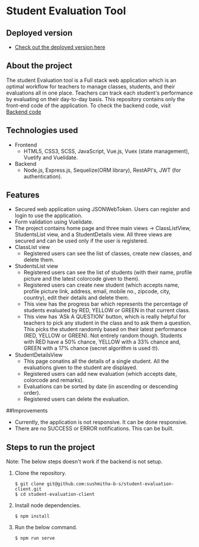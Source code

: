 # Student Evaluation Tool

## Deployed version
- [Check out the deployed version here](https://student-evaluation-tool.netlify.app)

## About the project

The student Evaluation tool is a Full stack web application which is an optimal workflow for teachers to manage classes, students, and their evaluations all in one place. Teachers can track each student's performance by evaluating on their day-to-day basis. This repository contains only the front-end code of the application. To check the backend code, visit [Backend code](https://github.com/sushmitha-b-s/student-evaluation-server)

## Technologies used

- Frontend
  - HTML5, CSS3, SCSS, JavaScript, Vue.js, Vuex (state management), Vuetify and Vuelidate.
- Backend
  - Node.js, Express.js, Sequelize(ORM library), RestAPI's, JWT (for authentication).

## Features
- Secured web application using JSONWebToken. Users can register and login to use the application.
- Form validation using Vuelidate.
- The project contains home page and three main views -> ClassListView, StudentsList view, and a StudentDetails view. All three views are secured and can be used only if the user is registered.
- ClassList view
  - Registered users can see the list of classes, create new classes, and delete them.
- StudentsList view
  - Registered users can see the list of students (with their name, profile picture and the latest  colorcode given to them).
  - Registered users can create new student (which accepts name, profile picture link, address, email, mobile no., zipcode, city, country), edit their details and delete them.
  - This view has the progress bar which represents the percentage of students evaluated by RED,  YELLOW or GREEN in that current class.
  - This view has 'ASk A QUESTION' button, which is really helpful for teachers to pick any student  in the class and to ask them a question. This picks the student randomly based on their latest  performance (RED, YELLOW or GREEN). Not entirely random though. Students with RED have a 50%  chance, YELLOW with a 33% chance and, GREEN with a 17% chance (secret algorithm is used 🤓).
- StudentDetailsView
  - This page conatins all the details of a single student. All the evaluations given to the student are displayed.
  - Registered users can add new evaluation (which accepts date, colorcode and remarks).
  - Evaluations can be sorted by date (in ascending or descending order).
  - Registered users can delete the evaluation.

##Improvements
- Currently, the application is not responsive. It can be done responsive.
- There are no SUCCESS or ERROR notifications. This can be built.

## Steps to run the project
Note: The below steps doesn't work if the backend is not setup.

1. Clone the repository.
    ```
    $ git clone git@github.com:sushmitha-b-s/student-evaluation-client.git
    $ cd student-evaluation-client
    ```
2. Install node dependencies.
    ```
    $ npm install
    ```
3. Run the below command.
    ```
    $ npm run serve
    ``` 
